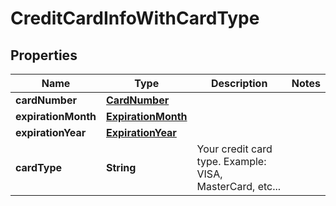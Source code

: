 
# CreditCardInfoWithCardType

## Properties
Name | Type | Description | Notes
------------ | ------------- | ------------- | -------------
**cardNumber** | [**CardNumber**](CardNumber.md) |  | 
**expirationMonth** | [**ExpirationMonth**](ExpirationMonth.md) |  | 
**expirationYear** | [**ExpirationYear**](ExpirationYear.md) |  | 
**cardType** | **String** | Your credit card type. Example: VISA, MasterCard, etc... | 




